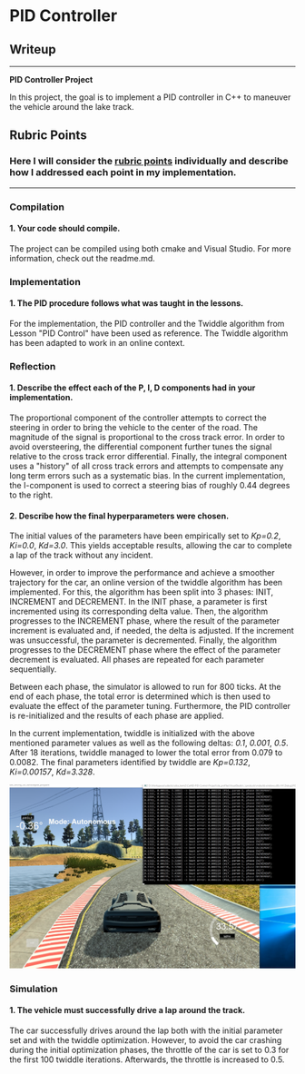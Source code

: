 # **PID Controller**  

## Writeup

---

**PID Controller Project**

In this project, the goal is to implement a PID controller in C++ to maneuver the vehicle around the lake track.

[//]: # (Image References)

[image1]: ./img/final.jpg "Final  parameter configuration after 18 twiddle iterations"

## Rubric Points
### Here I will consider the [rubric points](https://review.udacity.com/#!/rubrics/1972/view) individually and describe how I addressed each point in my implementation.  

---
### Compilation

#### 1. Your code should compile.

The project can be compiled using both cmake and Visual Studio. For more information, check out the readme.md.

### Implementation

#### 1. The PID procedure follows what was taught in the lessons.

For the implementation, the PID controller and the Twiddle algorithm from Lesson "PID Control" have been used as reference. The Twiddle algorithm has been adapted to work in an online context.

### Reflection

#### 1. Describe the effect each of the P, I, D components had in your implementation.

The proportional component of the controller attempts to correct the steering in order to bring the vehicle to the center of the road. The magnitude of the signal is proportional to the cross track error. In order to avoid oversteering, the differential component further tunes the signal relative to the cross track error differential. Finally, the integral component uses a "history" of all cross track errors and attempts to compensate any long term errors such as a systematic bias. In the current implementation, the I-component is used to correct a steering bias of roughly 0.44 degrees to the right.

#### 2. Describe how the final hyperparameters were chosen.

The initial values of the parameters have been empirically set to *Kp=0.2*, *Ki=0.0*, *Kd=3.0*. This yields acceptable results, allowing the car to complete a lap of the track without any incident. 

However, in order to improve the performance and achieve a smoother trajectory for the car, an online version of the twiddle algorithm has been implemented. For this, the algorithm has been split into 3 phases: INIT, INCREMENT and DECREMENT. In the INIT phase, a parameter is first incremented using its corresponding delta value. Then, the algorithm progresses to the INCREMENT phase, where the result of the parameter increment is evaluated and, if needed, the delta is adjusted. If the increment was unsuccessful, the parameter is decremented. Finally, the algorithm progresses to the DECREMENT phase where the effect of the parameter decrement is evaluated. All phases are repeated for each parameter sequentially.

Between each phase, the simulator is allowed to run for 800 ticks. At the end of each phase, the total error is determined which is then used to evaluate the effect of the parameter tuning. Furthermore, the PID controller is re-initialized and the results of each phase are applied.

In the current implementation, twiddle is initialized with the above mentioned parameter values as well as the following deltas: *0.1*, *0.001*, *0.5*. After 18 iterations, twiddle managed to lower the total error from 0.079 to 0.0082. The final parameters identified by twiddle are *Kp=0.132*, *Ki=0.00157*, *Kd=3.328*.

![alt text][image1]

### Simulation

#### 1. The vehicle must successfully drive a lap around the track.

The car successfully drives around the lap both with the initial parameter set and with the twiddle optimization. However, to avoid the car crashing during the initial optimization phases, the throttle of the car is set to 0.3 for the first 100 twiddle iterations. Afterwards, the throttle is increased to 0.5.